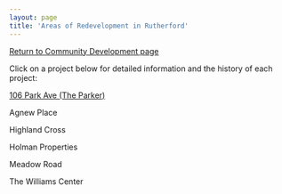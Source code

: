 ```yaml
---
layout: page
title: 'Areas of Redevelopment in Rutherford'
---
```


[Return to Community Development page](/community-development/)

Click on a project below for detailed information and the history of each project:


[106 Park Ave (The Parker)](/community-development/areas-of-redevelopment/106-park/)

Agnew Place

Highland Cross

Holman Properties

Meadow Road

The Williams Center

